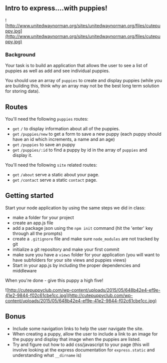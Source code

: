 ## Intro to express....with puppies!

![http://www.unitedwaynorman.org/sites/unitedwaynorman.org/files/cutepuppy.jpg](http://www.unitedwaynorman.org/sites/unitedwaynorman.org/files/cutepuppy.jpg)

### Background

Your task is to build an application that allows the user to see a list of puppies as well as add and see individual puppies.

You should use an array of `puppies` to create and display puppies (while you are building this, think why an array may not be the best long term solution for storing data). 

## Routes

You'll need the following `puppies` routes:

* `get` `/` to display information about all of the puppies.
* `get` `/puppies/new` to get a form to save a new puppy (each puppy should have an id which increments, a name and an age)
* `get` `/puppies` to save an puppy
* `get` `/puppies/:id` to find a puppy by id in the array of `puppies` and display it.

You'll need the following `site` related routes:

* `get` `/about` serve a static about your page.
* `get` `/contact` serve a static `contact` page.

## Getting started

Start your node application by using the same steps we did in class:

- make a folder for your project
- create an app.js file
- add a package json using the `npm init` command (hit the 'enter' key through all the prompts)
- create a `.gitignore` file and make sure `node_modules` are not tracked by git
- initialize a git repository and make your first commit
- make sure you have a `views` folder for your application (you will want to have subfolders for your site views and puppies views)
- Start in your app.js by including the proper dependencies and middleware

When you're done - give this puppy a high five!

![http://cutepuppyclub.com/wp-content/uploads/2015/05/648b42e4-ef9e-41e2-9844-f02c61cbe1cc.jpg](http://cutepuppyclub.com/wp-content/uploads/2015/05/648b42e4-ef9e-41e2-9844-f02c61cbe1cc.jpg)


## Bonus

- Include some navigation links to help the user navigate the site.
- When creating a puppy, allow the user to include a link to an image for the puppy and display that image when the puppies are listed.
- Try and figure out how to add css/javascript to your page (this will involve looking at the express documentation for `express.static` and understanding what `__dirname` is)

